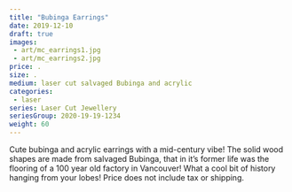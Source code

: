 ```yaml
---
title: "Bubinga Earrings"
date: 2019-12-10
draft: true
images:
 - art/mc_earrings1.jpg
 - art/mc_earrings2.jpg
price: .
size: .
medium: laser cut salvaged Bubinga and acrylic
categories:
 - laser
series: Laser Cut Jewellery
seriesGroup: 2020-19-19-1234
weight: 60
---
```


Cute bubinga and acrylic earrings with a mid-century vibe! The solid wood shapes are made from salvaged Bubinga, that in it’s former life was the flooring of a 100 year old factory in Vancouver! What a cool bit of history hanging from your lobes!  Price does not include tax or shipping.
